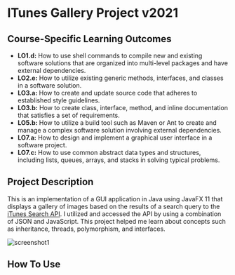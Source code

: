 # ITunes Gallery Project v2021



## Course-Specific Learning Outcomes

* **LO1.d:**	How to use shell commands to compile new and existing software solutions that
are organized into multi-level packages and have external dependencies.
* **LO2.e:** How to utilize existing generic methods, interfaces, and classes in a software solution.
* **LO3.a:** How to create and update source code that adheres to established style guidelines.
* **LO3.b:** How to create class, interface, method, and inline documentation that satisfies a set of requirements.
* **LO5.b:** How to utilize a build tool such as Maven or Ant to create and manage a complex software solution involving external dependencies.
* **LO7.a:** How to design and implement a graphical user interface in a software project.
* **LO7.c:** How to use common abstract data types and structures, including lists, queues, arrays, and stacks in solving typical problems.

## Project Description

This is an implementation of a GUI application in Java using JavaFX 11 that displays a 
gallery of images based on the results of a search query to the 
[iTunes Search API](https://affiliate.itunes.apple.com/resources/documentation/itunes-store-web-service-search-api/#searching).
I utilized and accessed the API by using a combination of JSON and JavaScript.
This project helped me learn about concepts such as inheritance, threads, polymorphism, and interfaces. 

![screenshot1](https://i.imgur.com/eUh0NbF.png)

## How To Use


